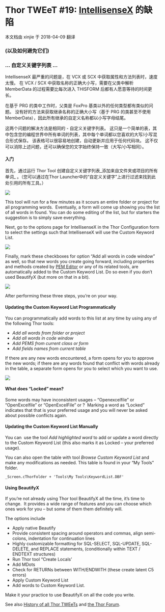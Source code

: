 ﻿Thor TWEeT #19: [IntellisenseX](https://github.com/VFPX/IntelliSenseX) 的缺陷
===
本文档由 xinjie 于 2018-04-09 翻译

### (以及如何避免它们)

### … 自定义关键字列表 …

IntellisenseX 最严重的问题是，在 VCX 或 SCX 中获取属性和方法列表时，速度太慢。 在 VCX / SCX 中获取名称的正确大小写，需要在父类中解析 MemberData 的过程需要比每次进入 THISFORM 后都有人愿意等待的时间更长。

在基于 PRG 的类中工作时，父类是 FoxPro 基类以外的任何类型都有类似的问题。 没有好的方法来获取继承名称的正确大小写（基于 PRG 的类甚至不使用 MemberData），因此所有继承的自定义名称都以小写字母结尾。

这两个问题的解决方法是相同的 - 自定义关键字列表。 这只是一个简单的表，其中包含您的编程世界中所有单词的列表，其中每个单词都以您喜欢的大写/小写混合形式保存。 该表格可以很容易地创建，自动更新并应用于任何代码块。 这不仅可以消除上述问题，还可以确保您的文字始终保持一致（大写/小写相同）。

#### 入门

首先，通过运行 Thor Tool 创建自定义关键字列表_添加来自文件夹或项目的所有单词_ 。（您可以通过在Thor Launcher中的“自定义关键字”上进行过滤来找到此处引用的所有工具。）

![](Images/Tweet19a.png)

This tool will run for a few minutes as it scours an entire folder or project for all programming words.  Eventually, a form will come up showing you the list of all words in found. You can do some editing of the list, but for starters the suggestion is to simply save everything.

Next, go to the options page for IntellisenseX in the Thor Configuration form to select the settings such that IntellisenseX will use the Custom Keyword List.

![](Images/Tweet19b.png)

Finally, mark these checkboxes for option “Add all words in code window” as well, so that new words you create going forward, including properties and methods created by [PEM Editor](https://github.com/VFPX/PEMEditor) or any of its related tools, are automatically added to the Custom Keyword List. Do so even if you don’t used BeautifyX (but more on that in a bit).

![](Images/Tweet19c.png)

After performing these three steps, you’re on your way.

#### Updating the Custom Keyword List Programmatically

You can programmatically add words to this list at any time by using any of the following Thor tools:

*   _Add all words from folder or project_
*   _Add all words in code window_
*   _Add PEMS from current class or form_
*   _Add fields names from current table_

If there are any new words encountered, a form opens for you to approve the new words; if there are any words found that conflict with words already in the table, a separate form opens for you to select which you want to use.

![](Images/Tweet19d.png)

#### What does “Locked” mean?

Some words may have inconsistent usages – “Openexcelfile” or “OpenExcelfile” or “OpenExcelFile” or ?  Marking a word as “Locked” indicates that that is your preferred usage and you will never be asked about possible conflicts again.

#### Updating the Custom Keyword List Manually

You can  use the tool _Add highlighted word_ to add or update a word directly to the Custom Keyword List (this also marks it as Locked – your preferred usage).

You can also open the table with tool _Browse Custom Keyword List_ and make any modifications as needed. This table is found in your “My Tools” folder.

```foxpro
_Screen.cThorFolder + 'Tools\My Tools\KeywordList.DBF'
```


#### Using BeautifyX

If you’re not already using Thor tool BeautifyX all the time, it’s time to change.  It provides a wide range of features and you can choose which ones work for you – but some of them them definitely will.

The options include

*   Apply native Beautify
*   Provide consistent spacing around operators and commas, align semi-colons, indentation for continuation lines
*   Highly customizable formatting for SQL-SELECT, SQL-UPDATE, SQL-DELETE, and REPLACE statements, (conditionally within TEXT / ENDTEXT structures)
*   Run Thor tool “Create Locals’
*   Add MDots
*   Check for RETURNs between WITH/ENDWITH (these create latent C5 errors)
*   Apply Custom Keyword List
*   Add words to Custom Keyword List.

Make it your practice to use BeautifyX on all the code you write.

See also [History of all Thor TWEeTs](../TWEeTs.md) and [the Thor Forum](https://groups.google.com/forum/?fromgroups#!forum/FoxProThor).
